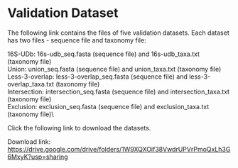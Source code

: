 # Validation Dataset
The following link contains the files of five validation datasets. Each dataset has two files - sequence file and taxonomy file:

16S-UDb: 	16s-udb_seq.fasta (sequence file) 	 and  16s-udb_taxa.txt (taxonomy file)\
Union: 		union_seq.fasta (sequence file) 	 and  union_taxa.txt (taxonomy file)\
Less-3-overlap: less-3-overlap_seq.fasta (sequence file) and  less-3-overlap_taxa.txt (taxonomy file)\
Intersection: 	intersection_seq.fasta (sequence file) 	 and  intersection_taxa.txt (taxonomy file)\
Exclusion: 	exclusion_seq.fasta (sequence file) 	 and  exclusion_taxa.txt (taxonomy file)\

Click the following link to download the datasets.

Download link: https://drive.google.com/drive/folders/1W9XQXOif38VwdrUPVrPmoQxLh3G6MxyK?usp=sharing

